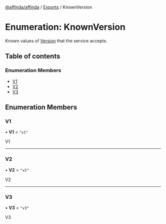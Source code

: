 [@affinda/affinda](../README.md) / [Exports](../modules.md) / KnownVersion

# Enumeration: KnownVersion

Known values of [Version](../modules.md#version) that the service accepts.

## Table of contents

### Enumeration Members

- [V1](KnownVersion.md#v1)
- [V2](KnownVersion.md#v2)
- [V3](KnownVersion.md#v3)

## Enumeration Members

### V1

• **V1** = ``"v1"``

V1

___

### V2

• **V2** = ``"v2"``

V2

___

### V3

• **V3** = ``"v3"``

V3
